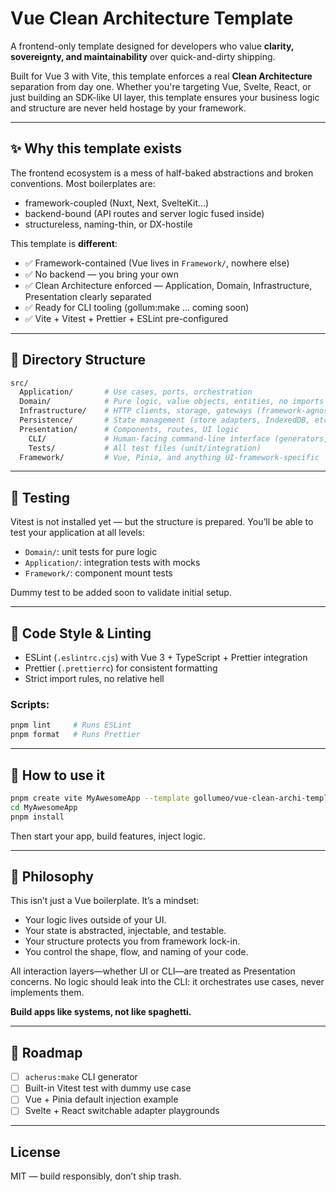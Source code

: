 # Vue Clean Architecture Template

A frontend-only template designed for developers who value **clarity, sovereignty, and maintainability** over quick-and-dirty shipping.

Built for Vue 3 with Vite, this template enforces a real **Clean Architecture** separation from day one. Whether you're targeting Vue, Svelte, React, or just building an SDK-like UI layer, this template ensures your business logic and structure are never held hostage by your framework.

---

## ✨ Why this template exists

The frontend ecosystem is a mess of half-baked abstractions and broken conventions. Most boilerplates are:

* framework-coupled (Nuxt, Next, SvelteKit...)
* backend-bound (API routes and server logic fused inside)
* structureless, naming-thin, or DX-hostile

This template is **different**:

* ✅ Framework-contained (Vue lives in `Framework/`, nowhere else)
* ✅ No backend — you bring your own
* ✅ Clean Architecture enforced — Application, Domain, Infrastructure, Presentation clearly separated
* ✅ Ready for CLI tooling (gollum\:make ... coming soon)
* ✅ Vite + Vitest + Prettier + ESLint pre-configured

---

## 📁 Directory Structure

```bash
src/
  Application/       # Use cases, ports, orchestration
  Domain/            # Pure logic, value objects, entities, no imports
  Infrastructure/    # HTTP clients, storage, gateways (framework-agnostic)
  Persistence/       # State management (store adapters, IndexedDB, etc.)
  Presentation/      # Components, routes, UI logic
    CLI/             # Human-facing command-line interface (generators, scaffolding)
    Tests/           # All test files (unit/integration)
  Framework/         # Vue, Pinia, and anything UI-framework-specific
```

---

## 🧪 Testing

Vitest is not installed yet — but the structure is prepared.
You’ll be able to test your application at all levels:

* `Domain/`: unit tests for pure logic
* `Application/`: integration tests with mocks
* `Framework/`: component mount tests

Dummy test to be added soon to validate initial setup.

---

## 🧹 Code Style & Linting

* ESLint (`.eslintrc.cjs`) with Vue 3 + TypeScript + Prettier integration
* Prettier (`.prettierrc`) for consistent formatting
* Strict import rules, no relative hell

### Scripts:

```bash
pnpm lint     # Runs ESLint
pnpm format   # Runs Prettier
```

---

## 🚀 How to use it

```bash
pnpm create vite MyAwesomeApp --template gollumeo/vue-clean-archi-template
cd MyAwesomeApp
pnpm install
```

Then start your app, build features, inject logic.

---

## 🧠 Philosophy

This isn’t just a Vue boilerplate. It’s a mindset:

* Your logic lives outside of your UI.
* Your state is abstracted, injectable, and testable.
* Your structure protects you from framework lock-in.
* You control the shape, flow, and naming of your code.

All interaction layers—whether UI or CLI—are treated as Presentation concerns.
No logic should leak into the CLI: it orchestrates use cases, never implements them.

**Build apps like systems, not like spaghetti.**

---

## 📌 Roadmap

* [ ] `acherus:make` CLI generator
* [ ] Built-in Vitest test with dummy use case
* [ ] Vue + Pinia default injection example
* [ ] Svelte + React switchable adapter playgrounds

---

## License

MIT — build responsibly, don’t ship trash.
